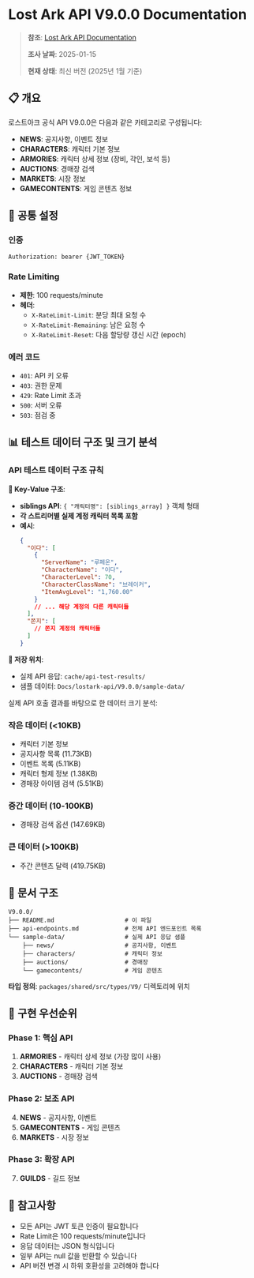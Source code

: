 # Lost Ark API V9.0.0 Documentation

> **참조**:
> [Lost Ark API Documentation](https://developer-lostark.game.onstove.com/getting-started)
>
> **조사 날짜**: 2025-01-15
>
> **현재 상태**: 최신 버전 (2025년 1월 기준)

## 📋 개요

로스트아크 공식 API V9.0.0은 다음과 같은 카테고리로 구성됩니다:

- **NEWS**: 공지사항, 이벤트 정보
- **CHARACTERS**: 캐릭터 기본 정보
- **ARMORIES**: 캐릭터 상세 정보 (장비, 각인, 보석 등)
- **AUCTIONS**: 경매장 검색
- **MARKETS**: 시장 정보
- **GAMECONTENTS**: 게임 콘텐츠 정보

## 🔧 공통 설정

### 인증

```
Authorization: bearer {JWT_TOKEN}
```

### Rate Limiting

- **제한**: 100 requests/minute
- **헤더**:
  - `X-RateLimit-Limit`: 분당 최대 요청 수
  - `X-RateLimit-Remaining`: 남은 요청 수
  - `X-RateLimit-Reset`: 다음 할당량 갱신 시간 (epoch)

### 에러 코드

- `401`: API 키 오류
- `403`: 권한 문제
- `429`: Rate Limit 초과
- `500`: 서버 오류
- `503`: 점검 중

## 📊 테스트 데이터 구조 및 크기 분석

### API 테스트 데이터 구조 규칙

**🔑 Key-Value 구조**:

- **siblings API**: `{ "캐릭터명": [siblings_array] }` 객체 형태
- **각 스트리머별 실제 계정 캐릭터 목록 포함**
- **예시**:
  ```json
  {
    "이다": [
      {
        "ServerName": "루페온",
        "CharacterName": "이다",
        "CharacterLevel": 70,
        "CharacterClassName": "브레이커",
        "ItemAvgLevel": "1,760.00"
      }
      // ... 해당 계정의 다른 캐릭터들
    ],
    "쫀지": [
      // 쫀지 계정의 캐릭터들
    ]
  }
  ```

**📁 저장 위치**:

- 실제 API 응답: `cache/api-test-results/`
- 샘플 데이터: `Docs/lostark-api/V9.0.0/sample-data/`

실제 API 호출 결과를 바탕으로 한 데이터 크기 분석:

### 작은 데이터 (<10KB)

- 캐릭터 기본 정보
- 공지사항 목록 (11.73KB)
- 이벤트 목록 (5.11KB)
- 캐릭터 형제 정보 (1.38KB)
- 경매장 아이템 검색 (5.51KB)

### 중간 데이터 (10-100KB)

- 경매장 검색 옵션 (147.69KB)

### 큰 데이터 (>100KB)

- 주간 콘텐츠 달력 (419.75KB)

## 📁 문서 구조

```
V9.0.0/
├── README.md                    # 이 파일
├── api-endpoints.md             # 전체 API 엔드포인트 목록
└── sample-data/                 # 실제 API 응답 샘플
    ├── news/                    # 공지사항, 이벤트
    ├── characters/              # 캐릭터 정보
    ├── auctions/                # 경매장
    └── gamecontents/            # 게임 콘텐츠
```

**타입 정의**: `packages/shared/src/types/V9/` 디렉토리에 위치

## 🚀 구현 우선순위

### Phase 1: 핵심 API

1. **ARMORIES** - 캐릭터 상세 정보 (가장 많이 사용)
2. **CHARACTERS** - 캐릭터 기본 정보
3. **AUCTIONS** - 경매장 검색

### Phase 2: 보조 API

4. **NEWS** - 공지사항, 이벤트
5. **GAMECONTENTS** - 게임 콘텐츠
6. **MARKETS** - 시장 정보

### Phase 3: 확장 API

7. **GUILDS** - 길드 정보

## 📝 참고사항

- 모든 API는 JWT 토큰 인증이 필요합니다
- Rate Limit은 100 requests/minute입니다
- 응답 데이터는 JSON 형식입니다
- 일부 API는 null 값을 반환할 수 있습니다
- API 버전 변경 시 하위 호환성을 고려해야 합니다
